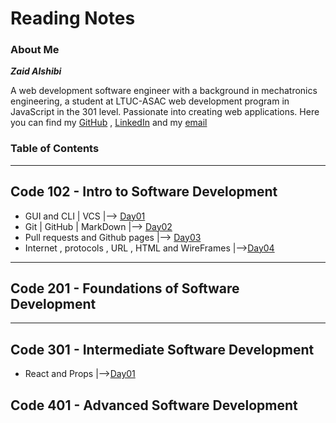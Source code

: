# Reading Notes
### About Me

***Zaid Alshibi***

A web development software engineer with a background in mechatronics engineering, a student at LTUC-ASAC web development program in JavaScript in the 301 level.
Passionate into creating web applications.
Here you can find my [GitHub](https://github.com/zaidalshibi) , [LinkedIn](https://www.linkedin.com/in/zaidalshibi/) and my [email](mailto:zaidealshibi@gmail.com)

### Table of Contents
---
## Code 102 - Intro to Software Development

- GUI and CLI | VCS |--> [Day01](102-day01.md)<br>
- Git | GitHub | MarkDown |--> [Day02](102-day02.md)<br>
- Pull requests and Github pages |--> [Day03](102-day03.md) <br>
- Internet , protocols , URL , HTML and WireFrames |-->[Day04](102-day04.md)


---
## Code 201 - Foundations of Software Development
---
## Code 301 - Intermediate Software Development
- React and Props |-->[Day01](301-day01.md)

## Code 401 - Advanced Software Development
